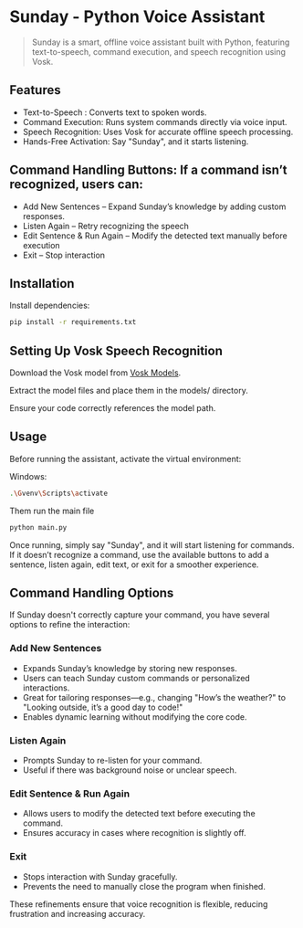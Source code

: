 # Sunday - Python Voice Assistant
> Sunday is a smart, offline voice assistant built with Python, featuring text-to-speech, command execution, and speech recognition using Vosk.

## Features
- Text-to-Speech : Converts text to spoken words.
- Command Execution: Runs system commands directly via voice input.
- Speech Recognition: Uses Vosk for accurate offline speech processing.
- Hands-Free Activation: Say "Sunday", and it starts listening.
  
## Command Handling Buttons: If a command isn’t recognized, users can:
- Add New Sentences – Expand Sunday’s knowledge by adding custom responses.
- Listen Again – Retry recognizing the speech
- Edit Sentence & Run Again – Modify the detected text manually before execution
- Exit – Stop interaction

## Installation

Install dependencies:

``` bash
pip install -r requirements.txt
```

## Setting Up Vosk Speech Recognition
Download the Vosk model from [Vosk Models](https://alphacephei.com/vosk/models).

Extract the model files and place them in the models/ directory.

Ensure your code correctly references the model path.

## Usage
Before running the assistant, activate the virtual environment:

Windows:

```bash
.\Gvenv\Scripts\activate
```
Them run the main file
```bash
python main.py
```

Once running, simply say "Sunday", and it will start listening for commands.
If it doesn’t recognize a command, use the available buttons to add a sentence, listen again, edit text, or exit for a smoother experience.

## Command Handling Options
If Sunday doesn't correctly capture your command, you have several options to refine the interaction:

### Add New Sentences

- Expands Sunday’s knowledge by storing new responses.
- Users can teach Sunday custom commands or personalized interactions.
- Great for tailoring responses—e.g., changing "How’s the weather?" to "Looking outside, it’s a good day to code!"
- Enables dynamic learning without modifying the core code.

### Listen Again

- Prompts Sunday to re-listen for your command.
- Useful if there was background noise or unclear speech.

### Edit Sentence & Run Again

- Allows users to modify the detected text before executing the command.
- Ensures accuracy in cases where recognition is slightly off.

### Exit

- Stops interaction with Sunday gracefully.
- Prevents the need to manually close the program when finished.

These refinements ensure that voice recognition is flexible, reducing frustration and increasing accuracy.

